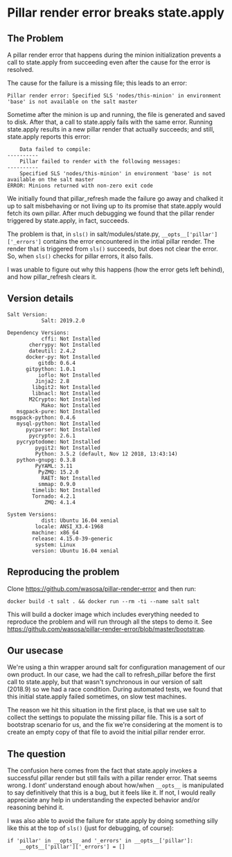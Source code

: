 # Pillar render error breaks state.apply

## The Problem

A pillar render error that happens during the minion initialization
prevents a call to state.apply from succeeding even after the cause
for the error is resolved.

The cause for the failure is a missing file; this leads to an error:

    Pillar render error: Specified SLS 'nodes/this-minion' in environment 'base' is not available on the salt master

Sometime after the minion is up and running, the file is generated
and saved to disk. After that, a call to state.apply fails with the
same error. Running state.apply results in a new pillar render that
actually succeeds; and still, state.apply reports this error:

        Data failed to compile:
    ----------
        Pillar failed to render with the following messages:
    ----------
        Specified SLS 'nodes/this-minion' in environment 'base' is not available on the salt master
    ERROR: Minions returned with non-zero exit code

We initially found that pillar_refresh made the failure go away
and chalked it up to salt misbehaving or not living up to its promise that
state.apply would fetch its own pillar. After much debugging we found that
the pillar render triggered by state.apply, in fact, succeeds.

The problem is that, in `sls()` in salt/modules/state.py,
`__opts__['pillar']['_errors']` contains the error encountered in the intial
pillar render. The render that is triggered from `sls()` succeeds, but does
not clear the error. So, when `sls()` checks for pillar errors, it also fails.

I was unable to figure out why this happens (how the error gets left behind),
and how pillar_refresh clears it.

## Version details
```
Salt Version:
           Salt: 2019.2.0

Dependency Versions:
           cffi: Not Installed
       cherrypy: Not Installed
       dateutil: 2.4.2
      docker-py: Not Installed
          gitdb: 0.6.4
      gitpython: 1.0.1
          ioflo: Not Installed
         Jinja2: 2.8
        libgit2: Not Installed
        libnacl: Not Installed
       M2Crypto: Not Installed
           Mako: Not Installed
   msgpack-pure: Not Installed
 msgpack-python: 0.4.6
   mysql-python: Not Installed
      pycparser: Not Installed
       pycrypto: 2.6.1
   pycryptodome: Not Installed
         pygit2: Not Installed
         Python: 3.5.2 (default, Nov 12 2018, 13:43:14)
   python-gnupg: 0.3.8
         PyYAML: 3.11
          PyZMQ: 15.2.0
           RAET: Not Installed
          smmap: 0.9.0
        timelib: Not Installed
        Tornado: 4.2.1
            ZMQ: 4.1.4

System Versions:
           dist: Ubuntu 16.04 xenial
         locale: ANSI_X3.4-1968
        machine: x86_64
        release: 4.15.0-39-generic
         system: Linux
        version: Ubuntu 16.04 xenial
```

## Reproducing the problem

Clone https://github.com/wasosa/pillar-render-error and then run:

    docker build -t salt . && docker run --rm -ti --name salt salt

This will build a docker image which includes everything needed to
reproduce the problem and will run through all the steps to demo it.
See https://github.com/wasosa/pillar-render-error/blob/master/bootstrap.

## Our usecase

We're using a thin wrapper around salt for configuration management of our
own product. In our case, we had the call to refresh_pillar before the first
call to state.apply, but that wasn't synchronous in our version of salt
(2018.9) so we had a race condition. During automated tests, we found that this
initial state.apply failed sometimes, on slow test machines.

The reason we hit this situation in the first place, is that we use salt to
collect the settings to populate the missing pillar file. This is a sort of
bootstrap scenario for us, and the fix we're considering at the moment is to
create an empty copy of that file to avoid the initial pillar render error.

## The question

The confusion here comes from the fact that state.apply invokes a successful
pillar render but still fails with a pillar render error. That seems wrong.
I dont' understand enough about how/when `__opts__` is manipulated to say
definitively that this is a bug, but it feels like it. If not, I would really
appreciate any help in understanding the expected behavior and/or reasoning
behind it.

I was also able to avoid the failure for state.apply by doing something silly
like this at the top of `sls()` (just for debugging, of course):

    if 'pillar' in __opts__ and '_errors' in __opts__['pillar']:
        __opts__['pillar']['_errors'] = []

